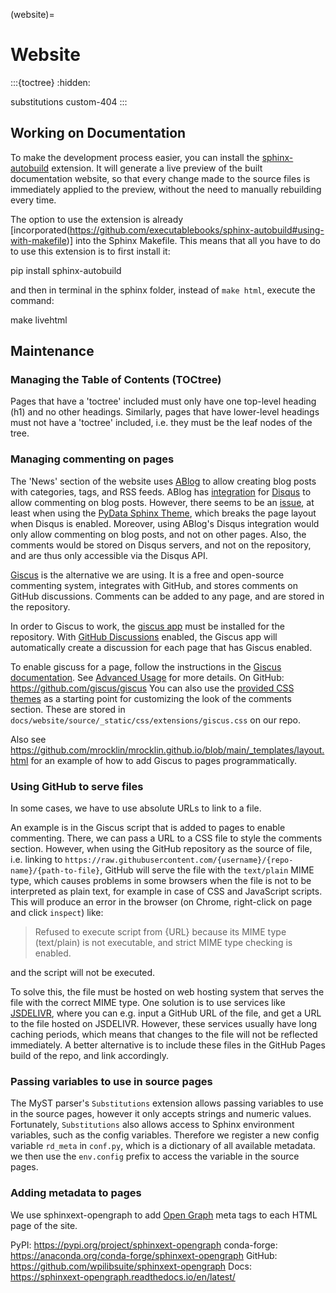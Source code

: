 (website)=
# Website

:::{toctree}
:hidden:

substitutions
custom-404
:::


## Working on Documentation

To make the development process easier, you can install the
[sphinx-autobuild](https://github.com/executablebooks/sphinx-autobuild) extension.
It will generate a live preview of the built documentation website,
so that every change made to the source files is immediately applied to the preview,
without the need to manually rebuilding every time.

The option to use the extension is already [incorporated(https://github.com/executablebooks/sphinx-autobuild#using-with-makefile)]
into the Sphinx Makefile.
This means that all you have to do to use this extension is to first install it:

pip install sphinx-autobuild

and then in terminal in the sphinx folder, instead of `make html`, execute the command:

make livehtml



## Maintenance

### Managing the Table of Contents (TOCtree)
Pages that have a 'toctree' included must only have one top-level heading (h1) and no other headings.
Similarly, pages that have lower-level headings must not have a 'toctree' included,
i.e. they must be the leaf nodes of the tree.

### Managing commenting on pages
The 'News' section of the website uses [ABlog](https://ablog.readthedocs.io/) to allow creating blog posts
with categories, tags, and RSS feeds. ABlog has [integration](https://ablog.readthedocs.io/en/stable/manual/ablog-configuration-options.html#disqus-integration)
for [Disqus](https://disqus.com/) to allow commenting on blog posts.
However, there seems to be an [issue](https://github.com/sunpy/ablog/issues/229),
at least when using the [PyData Sphinx Theme](https://pydata-sphinx-theme.readthedocs.io/en/stable/user_guide/ablog.html),
which breaks the page layout when Disqus is enabled.
Moreover, using ABlog's Disqus integration would only allow commenting on blog posts, and not on other pages.
Also, the comments would be stored on Disqus servers, and not on the repository, and are thus
only accessible via the Disqus API.

[Giscus](https://giscus.app/) is the alternative we are using. It is a free and open-source commenting system,
integrates with GitHub, and stores comments on GitHub discussions.
Comments can be added to any page, and are stored in the repository.

In order to Giscus to work, the [giscus app](https://github.com/marketplace/giscus)
must be installed for the repository.
With [GitHub Discussions](https://docs.github.com/en/discussions) enabled,
the Giscus app will automatically create a discussion for each page that has Giscus enabled.

To enable giscuss for a page, follow the instructions in the [Giscus documentation](https://giscus.app/).
See [Advanced Usage](https://github.com/giscus/giscus/blob/main/ADVANCED-USAGE.md) for more details.
On GitHub: https://github.com/giscus/giscus
You can also use the [provided CSS themes](https://github.com/giscus/giscus/tree/main/styles/themes)
as a starting point for customizing the look of the comments section.
These are stored in `docs/website/source/_static/css/extensions/giscus.css` on our repo.

Also see https://github.com/mrocklin/mrocklin.github.io/blob/main/_templates/layout.html
for an example of how to add Giscus to pages programmatically.

### Using GitHub to serve files
In some cases, we have to use absolute URLs to link to a file.

An example is in the Giscus script that is added to pages to enable commenting.
There, we can pass a URL to a CSS file to style the comments section.
However, when using the GitHub repository as the source of file, i.e. linking to
`https://raw.githubusercontent.com/{username}/{repo-name}/{path-to-file}`,
GitHub will serve the file with the `text/plain` MIME type, which causes problems in some browsers when
the file is not to be interpreted as plain text, for example in case of CSS and JavaScript scripts. This will
produce an error in the browser (on Chrome, right-click on page and click `inspect`) like:

> Refused to execute script from {URL} because its MIME type (text/plain) is not executable,
and strict MIME type checking is enabled.

and the script will not be executed.

To solve this, the file must be hosted on web hosting system that serves the file with the correct MIME type.
One solution is to use services like [JSDELIVR](https://www.jsdelivr.com/?docs=gh), where you can e.g. input
a GitHub URL of the file, and get a URL to the file hosted on JSDELIVR. However, these services
usually have long caching periods, which means that changes to the file will not be reflected immediately.
A better alternative is to include these files in the GitHub Pages build of the repo, and link accordingly.


### Passing variables to use in source pages
The MyST parser's `Substitutions` extension allows passing variables to use in the source pages,
however it only accepts strings and numeric values.
Fortunately, `Substitutions` also allows access to Sphinx environment variables, such as the config variables.
Therefore we register a new config variable `rd_meta` in `conf.py`, which is a dictionary of all available metadata.
we then use the `env.config` prefix to access the variable in the source pages.


### Adding metadata to pages
We use sphinxext-opengraph to add [Open Graph](https://ogp.me/) meta tags to each HTML page of the site.

PyPI: https://pypi.org/project/sphinxext-opengraph
conda-forge: https://anaconda.org/conda-forge/sphinxext-opengraph
GitHub: https://github.com/wpilibsuite/sphinxext-opengraph
Docs: https://sphinxext-opengraph.readthedocs.io/en/latest/
